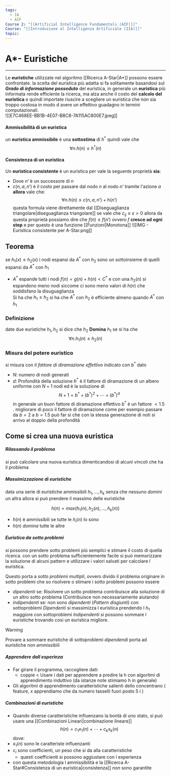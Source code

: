 ```yaml
---
tags:
  - IA
  - AIF
Course 2: "[[Artificial Intelligence Fundamentals (AIF)]]"
Course: "[[Introduzione al Intelligenza Artificiale (IIA)]]"
topic:
---
```


# A*- Euristiche 
---
Le __euristiche__ utilizzate nel algoritmo [[Ricerca A-Star|A*]] possono essere confrontate.
la scelta del euristica più adatta si fa solitamente basandosi sul **_Grado di informazione posseduto_** del euristica, in generale un **euristica** più  informata rende efficiente la ricerca, ma alza anche il costo del __calcolo del euristica__ e quindi importate riuscire a scegliere un euristica che non sia troppo costosa in modo d avere un effettivo guadagno in termini computazionali.   
![[E7C468EE-BB1B-4E07-B8C8-7A115AC800E7.jpeg]]


#### Ammissibilità di un euristica
un **euristica ammissibile** è una **sottostima** di $h^*$	quindi vale che $$\forall n.h(n) \leq h^*(n)$$
#### Consistenza di un euristica
Un __euristica consistente__ è un euristica per vale la seguente proprietà
**sia**:
- Dove $n’$ è un successore di $n$
- $c(n,a,n’)$ è il costo per passare dal nodo $n$ al nodo $n’$ tramite l'azione $a$
**allora** vale che: $$\forall n.h(n) \leq c(n,a,n’) + h(n’)$$questa formula viene direttamente dal [[Diseguaglianza triangolare|diseguaglianza triangolare]]
se vale che $c_{ij}\ge\epsilon>0$ allora da questa proprietà possiamo dire che $f(n) \leq f(n’)$ ovvero $f$ **cresce ad ogni step** e per questo è una funzione [[Funzioni|Monotona]] ![[IMG - Euristica consistente per A-Star.png]]



## Teorema
se $h_1(x) \leq h_2(x)$ i nodi espansi da $A^*$ con $h_2$ sono un sottoinsieme di quelli espansi da $A^*$ con $h_1$
-  $A^*$ espande tutti i nodi $f(n)=g(n)+h(n) <C^*$  e con una $h_2(n)$ si espandono meno nodi siccome ci sono meno valori di $h(n)$ che soddisfano la disuguaglianza  
 Si ha che $h_1 \leq h_2$ si ha che $A^*$ con $h_2$ è efficiente almeno quando $A^*$ con $h_1$

### Definizione
date due euristiche $h_1, h_2$ si dice che $h_2$ **Domina** $h_1$ se si ha che 
$$\forall n.h_1(n) \leq h_2(n)$$

### Misura del potere euristico
si misura con il _fattore di diramazione effettivo_ indicato con $b^*$
dato 
- $N$: numero di nodi generati
- $d$: Profondità della soluzione 
$b^*$ è il fattore di diramazione di un albero uniforme con $N+1$ nodi ed è la soluzione di 
$$N+1=b^*+(b^*)^2+\cdots+(b^*)^d$$
in generale un buon fattore di diramazione effettivo $b^*$ è un fattore $< 1.5$ . 
migliorare di poco il fattore di diramazione come per esempio passare da $b=2$ a $b=1.5$ può far si che con la stessa generazione di noti si arrivo al doppio della profondità 


## Come si crea una nuova euristica
##### Rilassando il problema
si può calcolare una nuova euristica dimenticandosi di alcuni vincoli che ha il problema 
##### Massimizzazione di euristiche
data una serie di euristiche ammissibili $h_1,\dots,h_k$ senza che nessuno _domini_ un altra allora si può prendere il massimo delle euristiche

$$h(n) = max(h_1(n),h_2(n),\dots,h_k(n))$$
- $h(n)$ è ammissibili se tutte le $h_i(n)$ lo sono
- $h(n)$ _domina_ tutte le altre
##### Euristica da sotto problemi 
si possono prendere sotto problemi più semplici e stimare il costo di quella ricerca. 
con un sotto problema sufficientemente facile si può memorizzare la soluzione di alcuni pattern e utilizzare i valori salvati per calcolare l euristica.

Questo porta a _sotto problemi multipli_, ovvero divido il problema originare in sotto problemi che so risolvere o stimare  i sotto problemi possono essere 
- _dipendenti_ se: Risolvere un sotto problema contribuisce alla soluzione di un altro sotto problema (Contribuisce non necessariamente aiutando)
- _indipendenti_ se: non sono _dipendenti_ (_Pattern disgiunti_)
con sottoproblemi _Dipendenti_ si massimizza l euristica prendendo l $h_1$ maggiore 
con sottoproblemi _Indipendenti_ si possono sommare l euristiche trovando cosi un euristica migliore. 

> [!warning]
> Provare a sommare euristiche di sottoproblemi _dipendendi_ porta ad euristiche non ammissibili

##### Apprendere dall esperinza
- Far girare il programma, raccogliere dati: 
	- coppie < Usare i dati per apprendere a predire la h con algoritmi di apprendimento induttivo (da istanze note stimiamo h in generale)
-  Gli algoritmi di  apprendimento caratteristiche salienti dello concentrano ( feature, x apprendiamo che da numero tasselli fuori posto 5 i ) 

##### Combinazioni di euristiche 
- Quando diverse caratteristiche influenzano la bontà di uno stato, si può usare una [[Combinazioni Lineari|combinazione lineare]]
$$h(n) = c_1x_1(n)+\cdots +c_kx_k(n)$$
dove:
- $x_1(n)$ sono  le caratteriste influenzanti
- $c_i$ sono coefficienti, un peso che si da alla caratteristiche
	- questi coefficienti si possono aggiustare con l esperienza 
- con questa metodologia l ammissibilità e la [[Ricerca A-Star#Consistenza di un euristica|consistenza]] _non_ sono garantite

